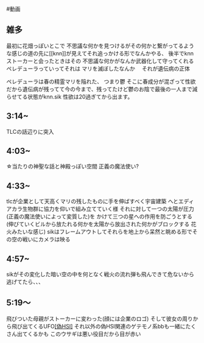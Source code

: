 #動画 


## 雑多
最初に花畑っぽいとこで
不思議な何かを見つけるがその何かと繋がってるような感じの道の先に[[knn]]が見えてそれ追っかける形でなんかやる、
後半でknnストーカーと会ったときはその
不思議な何かがなんか武器化して守ってくれる
ペレデューラっていってそれは
マリを滅ぼしたなんか　
それが遺伝病の正体

ペレデューラは春の精霊マリを陥れた、
つまり鬱
そこに春成分が混ざって性欲
だから遺伝病が残ってて今の今まで、残ってたけど鬱のお陰で最後の一人まで減らせてる状態がknn.sik 性欲は20過ぎてから出ます。
## 3:14~
TLCの話辺りに突入
## 4:03~
☆当たりの神聖な話と神殿っぽい空間
正義の魔法使い?

## 4:33~
tlcが企業として天高くマリの残したものに手を伸ばすべく宇宙建築
へとエディアカラ生物群に協力を仰いで組み立てていく様
それに対して一つの太陽が圧力(正義の魔法使いによって変質した)を
かけて三つの星への作用を防ごうとする
(伸びていくビルから放たれる何かを太陽から放出された何かがブロックする
花火みたいな感じ)
sikはフレームアウトしてそれらを地上から呆然と眺める形でその空の戦いにカメラは映る
## 4:57~
sikがその変化した暗い空の中を何となく戦火の流れ弾も飛んできて危ないから逃げてたら、、、

## 5:19～
飛びついた母親がストーカーに変わった(顔には企業のロゴ)
そして彼女の周りから飛び出てくるUFO[[偽HSI]](KNNに埋め込まれた太陽遺伝子のウサギ)
それ以外の偽HSI関連のゲテモノ系bbも一緒にたくさん出てくるかも
このウサギは悪い役目だから目が赤い